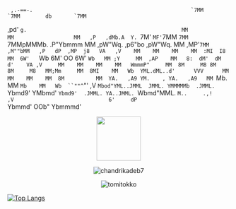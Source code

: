      ,.-==-.                                                  `7MM                               `7MM        db       `7MM  
  ,pd'      `g.                                                 MM                                 MM                   MM  
 ,P   ,dMb.A  Y. `7M'   `MF'`7MM  `7MM  `7MMpMMMb.   .P"Ybmmm   MM   ,pW"Wq.   ,p6"bo   ,pW"Wq.    MM  ,MP'`7MM    ,M""bMM  
,P   dP  ,MP  j8   VA   ,V    MM    MM    MM    MM  :MI  I8     MM  6W'   `Wb 6M'  OO  6W'   `Wb   MM ;Y     MM  ,AP    MM  
8:  dM'  dM   d'    VA ,V     MM    MM    MM    MM   WmmmP"     MM  8M     M8 8M       8M     M8   MM;Mm     MM  8MI    MM  
Wb  YML.dML..d'      VVV      MM    MM    MM    MM  8M          MM  YA.   ,A9 YM.    , YA.   ,A9   MM `Mb.   MM  `Mb    MM  
 Wb  ``""^`"'        ,V       `Mbod"YML..JMML  JMML. YMMMMMb  .JMML. `Ybmd9'   YMbmd'   `Ybmd9'  .JMML. YA..JMML. `Wbmd"MML.
  `M..     .,!      ,V                              6'     dP                                                               
    `Ybmmd'      OOb"                               Ybmmmd'                                                                 





<div id="header" align="center">
  <img src="https://media.giphy.com/media/M9gbBd9nbDrOTu1Mqx/giphy.gif" width="100"/>
</div>



<center>
  <p align="center"> <img src="https://komarev.com/ghpvc/?username=yunglocokid&label=Profile%20views&color=0e75b6&style=flat" alt="chandrikadeb7" /> </p>
</center>


<center>
  <p><img align="center" src="https://github-readme-stats.vercel.app/api?username=yunglocokid&show_icons=true&locale=en&theme=radical" alt="tomitokko" /></p>
</center>



[![Top Langs](https://github-readme-stats.vercel.app/api/top-langs/?username=yunglocokid&theme=radical)](https://github.com/anuraghazra/github-readme-stats)

